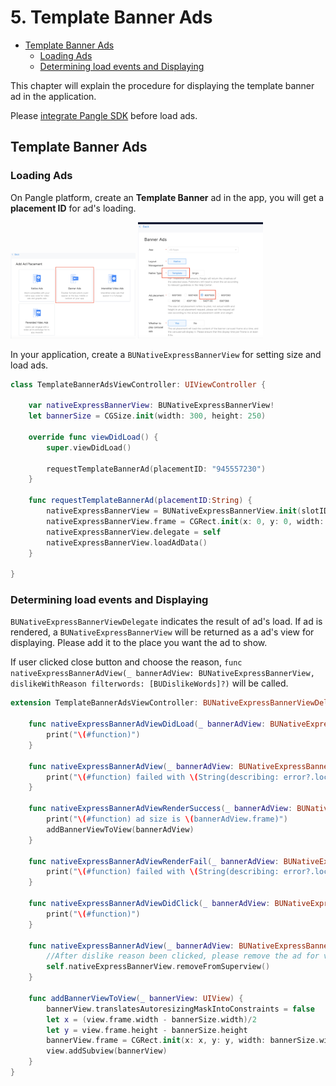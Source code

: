 # 5. Template Banner Ads


* [Template Banner Ads](#start/template_banner_ad)
  * [Loading Ads](#start/template_banner_ad_load)
  * [Determining load events and Displaying](#start/template_banner_ad_loadevent)

This chapter will explain the procedure for displaying the template banner ad in the application.

Please [integrate Pangle SDK](1-integrate_en.md) before load ads.



<a name="start/template_banner_ad"></a>
## Template Banner Ads

<a name="start/template_banner_ad_load"></a>
### Loading Ads

On Pangle platform, create an **Template Banner** ad in the app, you will get a **placement ID** for ad's loading.


<img src="pics/template_banner_add.png" alt="drawing" width="200"/>

<img src="pics/template_banner_set.png" alt="drawing" width="200"/>


In your application, create a `BUNativeExpressBannerView` for setting size and load ads.

```swift
class TemplateBannerAdsViewController: UIViewController {

    var nativeExpressBannerView: BUNativeExpressBannerView!
    let bannerSize = CGSize.init(width: 300, height: 250)

    override func viewDidLoad() {
        super.viewDidLoad()

        requestTemplateBannerAd(placementID: "945557230")
    }

    func requestTemplateBannerAd(placementID:String) {
        nativeExpressBannerView = BUNativeExpressBannerView.init(slotID: placementID, rootViewController: self, adSize: bannerSize, isSupportDeepLink: true)
        nativeExpressBannerView.frame = CGRect.init(x: 0, y: 0, width: bannerSize.width, height: bannerSize.height)
        nativeExpressBannerView.delegate = self
        nativeExpressBannerView.loadAdData()
    }

}

```

<a name="start/template_banner_ad_loadevent"></a>
### Determining load events and Displaying

`BUNativeExpressBannerViewDelegate` indicates the result of ad's load. If ad is rendered,
a `BUNativeExpressBannerView` will be returned as a ad's view for displaying. Please add it to the place you want the ad to show.

If user clicked close button and choose the reason, `func nativeExpressBannerAdView(_ bannerAdView: BUNativeExpressBannerView, dislikeWithReason filterwords: [BUDislikeWords]?)` will be called.


```swift
extension TemplateBannerAdsViewController: BUNativeExpressBannerViewDelegate{

    func nativeExpressBannerAdViewDidLoad(_ bannerAdView: BUNativeExpressBannerView) {
        print("\(#function)")
    }

    func nativeExpressBannerAdView(_ bannerAdView: BUNativeExpressBannerView, didLoadFailWithError error: Error?) {
        print("\(#function) failed with \(String(describing: error?.localizedDescription))")
    }

    func nativeExpressBannerAdViewRenderSuccess(_ bannerAdView: BUNativeExpressBannerView) {
        print("\(#function) ad size is \(bannerAdView.frame)")
        addBannerViewToView(bannerAdView)
    }

    func nativeExpressBannerAdViewRenderFail(_ bannerAdView: BUNativeExpressBannerView, error: Error?) {
        print("\(#function) failed with \(String(describing: error?.localizedDescription))")
    }

    func nativeExpressBannerAdViewDidClick(_ bannerAdView: BUNativeExpressBannerView) {
        print("\(#function)")
    }

    func nativeExpressBannerAdView(_ bannerAdView: BUNativeExpressBannerView, dislikeWithReason filterwords: [BUDislikeWords]?) {
        //After dislike reason been clicked, please remove the ad for view
        self.nativeExpressBannerView.removeFromSuperview()
    }

    func addBannerViewToView(_ bannerView: UIView) {
        bannerView.translatesAutoresizingMaskIntoConstraints = false
        let x = (view.frame.width - bannerSize.width)/2
        let y = view.frame.height - bannerSize.height
        bannerView.frame = CGRect.init(x: x, y: y, width: bannerSize.width, height: bannerSize.height)
        view.addSubview(bannerView)
    }
}
```
